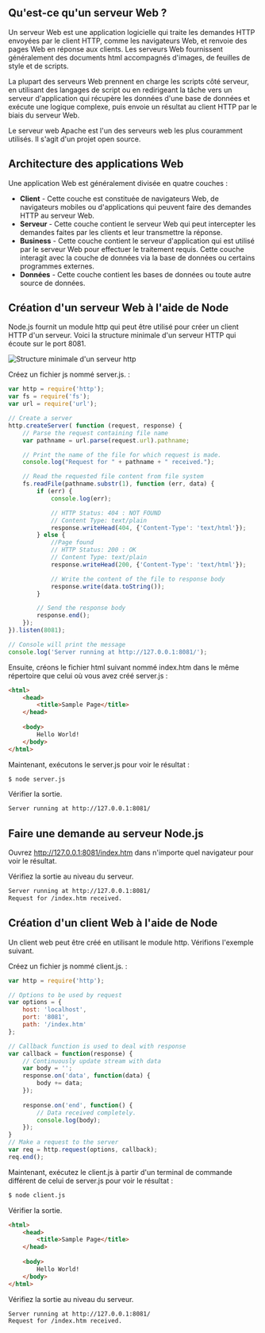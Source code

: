 ## Qu'est-ce qu'un serveur Web ?

Un serveur Web est une application logicielle qui traite les demandes HTTP envoyées par le client HTTP, comme les navigateurs Web, et renvoie des pages Web en réponse aux clients. Les serveurs Web fournissent généralement des documents html accompagnés d'images, de feuilles de style et de scripts.

La plupart des serveurs Web prennent en charge les scripts côté serveur, en utilisant des langages de script ou en redirigeant la tâche vers un serveur d'application qui récupère les données d'une base de données et exécute une logique complexe, puis envoie un résultat au client HTTP par le biais du serveur Web.

Le serveur web Apache est l'un des serveurs web les plus couramment utilisés. Il s'agit d'un projet open source.

## Architecture des applications Web

Une application Web est généralement divisée en quatre couches :

- **Client** - Cette couche est constituée de navigateurs Web, de navigateurs mobiles ou d'applications qui peuvent faire des demandes HTTP au serveur Web.
- **Serveur** - Cette couche contient le serveur Web qui peut intercepter les demandes faites par les clients et leur transmettre la réponse.
- **Business** - Cette couche contient le serveur d'application qui est utilisé par le serveur Web pour effectuer le traitement requis. Cette couche interagit avec la couche de données via la base de données ou certains programmes externes.
- **Données** - Cette couche contient les bases de données ou toute autre source de données.

## Création d'un serveur Web à l'aide de Node

Node.js fournit un module http qui peut être utilisé pour créer un client HTTP d'un serveur. Voici la structure minimale d'un serveur HTTP qui écoute sur le port 8081.

![Structure minimale d'un serveur http](https://raw.githubusercontent.com/Microleadoff/content/master/lang/fr/courses/Framework%20%26%20Librairies/Nodejs/0140%20-%20Module%20web/images/image1.jpg)

Créez un fichier js nommé server.js. :

```js
var http = require('http');
var fs = require('fs');
var url = require('url');

// Create a server
http.createServer( function (request, response) {  
    // Parse the request containing file name
    var pathname = url.parse(request.url).pathname;

    // Print the name of the file for which request is made.
    console.log("Request for " + pathname + " received.");

    // Read the requested file content from file system
    fs.readFile(pathname.substr(1), function (err, data) {
        if (err) {
            console.log(err);

            // HTTP Status: 404 : NOT FOUND
            // Content Type: text/plain
            response.writeHead(404, {'Content-Type': 'text/html'});
        } else {	
            //Page found	  
            // HTTP Status: 200 : OK
            // Content Type: text/plain
            response.writeHead(200, {'Content-Type': 'text/html'});	

            // Write the content of the file to response body
            response.write(data.toString());		
        }

        // Send the response body 
        response.end();
    });   
}).listen(8081);

// Console will print the message
console.log('Server running at http://127.0.0.1:8081/');
```

Ensuite, créons le fichier html suivant nommé index.htm dans le même répertoire que celui où vous avez créé server.js :

```html
<html>
    <head>
        <title>Sample Page</title>
    </head>
    
    <body>
        Hello World!
    </body>
</html>
```

Maintenant, exécutons le server.js pour voir le résultat :

```bash
$ node server.js
```

Vérifier la sortie.

```bash
Server running at http://127.0.0.1:8081/
```

## Faire une demande au serveur Node.js

Ouvrez http://127.0.0.1:8081/index.htm dans n'importe quel navigateur pour voir le résultat.

Vérifiez la sortie au niveau du serveur.

```bash
Server running at http://127.0.0.1:8081/
Request for /index.htm received.
```

## Création d'un client Web à l'aide de Node

Un client web peut être créé en utilisant le module http. Vérifions l'exemple suivant.

Créez un fichier js nommé client.js. :

```js
var http = require('http');

// Options to be used by request 
var options = {
    host: 'localhost',
    port: '8081',
    path: '/index.htm'  
};

// Callback function is used to deal with response
var callback = function(response) {
    // Continuously update stream with data
    var body = '';
    response.on('data', function(data) {
        body += data;
    });
    
    response.on('end', function() {
        // Data received completely.
        console.log(body);
    });
}
// Make a request to the server
var req = http.request(options, callback);
req.end();
```

Maintenant, exécutez le client.js à partir d'un terminal de commande différent de celui de server.js pour voir le résultat :

```bash
$ node client.js
```

Vérifier la sortie.

```html
<html>
    <head>
        <title>Sample Page</title>
    </head>
    
    <body>
        Hello World!
    </body>
</html>
```

Vérifiez la sortie au niveau du serveur.

```bash
Server running at http://127.0.0.1:8081/
Request for /index.htm received.
```
